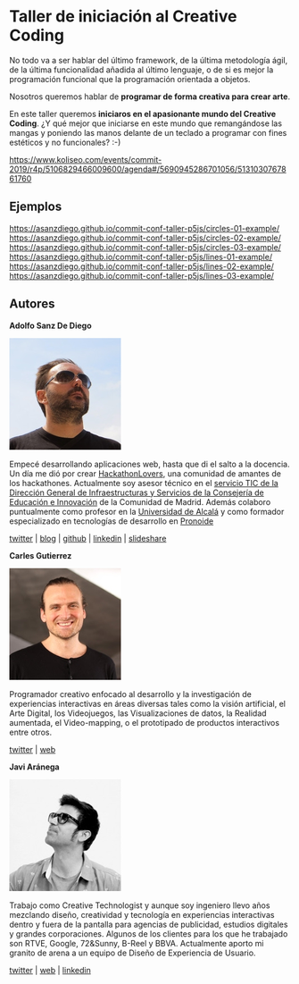 # Taller de iniciación al Creative Coding

No todo va a ser hablar del último framework, de la última metodología ágil, de la última funcionalidad añadida al último lenguaje, o de si es mejor la programación funcional que la programación orientada a objetos.

Nosotros queremos hablar de **programar de forma creativa para crear arte**. 

En este taller queremos **iniciaros en el apasionante mundo del Creative Coding**. ¿Y qué mejor que iniciarse en este mundo que remangándose las mangas y poniendo las manos delante de un teclado a programar con fines estéticos y no funcionales? :-)

<https://www.koliseo.com/events/commit-2019/r4p/5106829466009600/agenda#/5690945286701056/5131030767861760>

## Ejemplos

<https://asanzdiego.github.io/commit-conf-taller-p5js/circles-01-example/>
<https://asanzdiego.github.io/commit-conf-taller-p5js/circles-02-example/>
<https://asanzdiego.github.io/commit-conf-taller-p5js/circles-03-example/>
<https://asanzdiego.github.io/commit-conf-taller-p5js/lines-01-example/>
<https://asanzdiego.github.io/commit-conf-taller-p5js/lines-02-example/>
<https://asanzdiego.github.io/commit-conf-taller-p5js/lines-03-example/>

## Autores

**Adolfo Sanz De Diego**

![@asanzdiego](./img/asanzdiego.jpg)

Empecé desarrollando aplicaciones web, hasta que di el salto a la docencia. Un día me dió por crear [HackathonLovers](http://hackathonlovers.com), una comunidad de amantes de los hackathones. Actualmente soy asesor técnico en el [servicio TIC de la Dirección General de Infraestructuras y Servicios de la Consejería de Educación e Innovación](http://www.madrid.org/es/transparencia/consejeria/servicio-tecnologias-informacion-y-comunicacion) de la Comunidad de Madrid. Además colaboro puntualmente como profesor en la [Universidad de Alcalá](https://www.uah.es) y como formador especializado en tecnologías de desarrollo en [Pronoide](http://www.pronoide.com)

[twitter](https://twitter.com/asanzdiego) |
[blog](https://www.asanzdiego.com) |
[github](https://github.com/asanzdiego) |
[linkedin](https://www.linkedin.com/in/asanzdiego) |
[slideshare](https://www.slideshare.net/asanzdiego)

**Carles Gutierrez**

![@carlesgutierrez](./img/carlesgutierrez.jpg)

Programador creativo enfocado al desarrollo y la investigación de experiencias interactivas en áreas diversas tales como la visión artificial, el Arte Digital, los Videojuegos, las Visualizaciones de datos, la Realidad aumentada, el Video-mapping, o el prototipado de productos interactivos entre otros.

[twitter](https://twitter.com/carlesgutierrez) |
[web](http://carlesgutierrez.github.io/)

**Javi Aránega**

![@javiaranega](./img/javiaranega.jpg)

Trabajo como Creative Technologist y aunque soy ingeniero llevo años mezclando diseño, creatividad y tecnología en experiencias interactivas dentro y fuera de la pantalla para agencias de publicidad, estudios digitales y grandes corporaciones. Algunos de los clientes para los que he trabajado son RTVE, Google, 72&Sunny, B-Reel y BBVA. Actualmente aporto mi granito de arena a un equipo de Diseño de Experiencia de Usuario.

[twitter](https://twitter.com/javiaranega) |
[web](http://www.javiaranega.com) |
[linkedin](https://www.linkedin.com/in/javiaranega/)